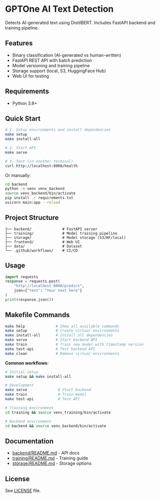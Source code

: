# GPTOne AI Text Detection

Detects AI-generated text using DistilBERT. Includes FastAPI backend and training pipeline.

## Features

- Binary classification (AI-generated vs human-written)
- FastAPI REST API with batch prediction
- Model versioning and training pipeline
- Storage support (local, S3, HuggingFace Hub)
- Web UI for testing

## Requirements

- Python 3.8+

## Quick Start

```bash
# 1. Setup environments and install dependencies
make setup
make install-all

# 2. Start API
make serve

# 3. Test (in another terminal)
curl http://localhost:8000/health
```

Or manually:
```bash
cd backend
python -m venv venv_backend
source venv_backend/bin/activate
pip install -r requirements.txt
uvicorn main:app --reload
```

## Project Structure

```
├── backend/              # FastAPI server
├── training/             # Model training pipeline  
├── storage/              # Model storage (S3/HF/local)
├── frontend/             # Web UI
├── data/                 # Dataset
└── .github/workflows/    # CI/CD
```

## Usage

```python
import requests
response = requests.post(
    "http://localhost:8000/predict",
    json={"text": "Your text here"}
)
print(response.json())
```

## Makefile Commands

```bash
make help              # Show all available commands
make setup             # Create virtual environments
make install-all       # Install all dependencies
make serve             # Start backend API
make train             # Train new model with timestamp version
make test-api          # Test backend API
make clean             # Remove virtual environments
```

**Common workflows:**
```bash
# Initial setup
make setup && make install-all

# Development
make serve              # Start backend
make train              # Train model
make test-api           # Test API

# Training environment
cd training && source venv_training/bin/activate

# Backend environment
cd backend && source venv_backend/bin/activate
```

## Documentation

- [backend/README.md](backend/README.md) - API docs
- [training/README.md](training/README.md) - Training guide  
- [storage/README.md](storage/README.md) - Storage options

## License

See [LICENSE](LICENSE) file.
